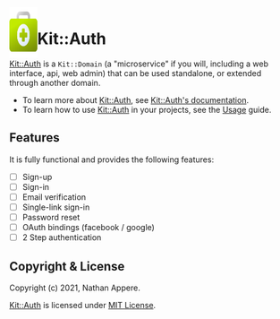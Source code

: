 <!--pp {} -->
<img align="left" width="50" height="90" src="https://raw.githubusercontent.com/rubykit/kit/master/domains/kit-auth/docs/assets/images/kit-auth.logo.svg">
<!-- pp-->

[Kit::Auth]: https://github.com/rubykit/kit/tree/master/libraries/kit-auth

# Kit::Auth

[Kit::Auth] is a `Kit::Domain` (a "microservice" if you will, including a web interface, api, web admin) that can be used standalone, or extended through another domain.

- To learn more about [Kit::Auth], see [Kit::Auth's documentation](https://docs.rubykit.org/kit-auth/edge).
- To learn how to use [Kit::Auth] in your projects, see the [Usage](docs/guides/usage.md) guide.

## Features

It is fully functional and provides the following features:
- [ ] Sign-up
- [ ] Sign-in
- [ ] Email verification
- [ ] Single-link sign-in
- [ ] Password reset
- [ ] OAuth bindings (facebook / google)
- [ ] 2 Step authentication

## Copyright & License

Copyright (c) 2021, Nathan Appere.

[Kit::Auth] is licensed under [MIT License](MIT_LICENSE.md).
